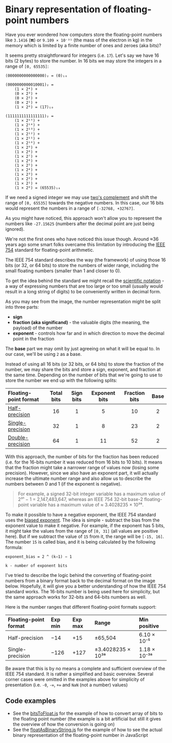 # Binary representation of floating-point numbers

Have you ever wondered how computers store the floating-point numbers like `3.1416` (𝝿) or `9.109 × 10⁻³¹` (the mass of the electron in kg) in the memory which is limited by a finite number of ones and zeroes (aka bits)?

It seems pretty straightforward for integers (i.e. `17`). Let's say we have 16 bits (2 bytes) to store the number. In 16 bits we may store the integers in a range of `[0, 65535]`:

```text
(0000000000000000)₂ = (0)₁₀

(0000000000010001)₂ =
    (1 × 2⁴) +
    (0 × 2³) +
    (0 × 2²) +
    (0 × 2¹) +
    (1 × 2⁰) = (17)₁₀

(1111111111111111)₂ =
    (1 × 2¹⁵) +
    (1 × 2¹⁴) +
    (1 × 2¹³) +
    (1 × 2¹²) +
    (1 × 2¹¹) +
    (1 × 2¹⁰) +
    (1 × 2⁹) +
    (1 × 2⁸) +
    (1 × 2⁷) +
    (1 × 2⁶) +
    (1 × 2⁵) +
    (1 × 2⁴) +
    (1 × 2³) +
    (1 × 2²) +
    (1 × 2¹) +
    (1 × 2⁰) = (65535)₁₀
```

If we need a signed integer we may use [two's complement](https://en.wikipedia.org/wiki/Two%27s_complement) and shift the range of `[0, 65535]` towards the negative numbers. In this case, our 16 bits would represent the numbers in a range of `[-32768, +32767]`.

As you might have noticed, this approach won't allow you to represent the numbers like `-27.15625` (numbers after the decimal point are just being ignored).

We're not the first ones who have noticed this issue though. Around ≈36 years ago some smart folks overcame this limitation by introducing the [IEEE 754](https://en.wikipedia.org/wiki/IEEE_754) standard for floating-point arithmetic.

The IEEE 754 standard describes the way (the framework) of using those 16 bits (or 32, or 64 bits) to store the numbers of wider range, including the small floating numbers (smaller than 1 and closer to 0).

To get the idea behind the standard we might recall the [scientific notation](https://en.wikipedia.org/wiki/Scientific_notation) - a way of expressing numbers that are too large or too small (usually would result in a long string of digits) to be conveniently written in decimal form.

As you may see from the image, the number representation might be split into three parts:

- **sign**
- **fraction (aka significand)** - the valuable digits (the meaning, the payload) of the number
- **exponent** - controls how far and in which direction to move the decimal point in the fraction

The **base** part we may omit by just agreeing on what it will be equal to. In our case, we'll be using `2` as a base.

Instead of using all 16 bits (or 32 bits, or 64 bits) to store the fraction of the number, we may share the bits and store a sign, exponent, and fraction at the same time. Depending on the number of bits that we're going to use to store the number we end up with the following splits:

| Floating-point format                                                                    | Total bits | Sign bits | Exponent bits | Fraction bits | Base |
| :--------------------------------------------------------------------------------------- | :--------: | :-------: | :-----------: | :-----------: | :--: |
| [Half-precision](https://en.wikipedia.org/wiki/Half-precision_floating-point_format)     |     16     |     1     |       5       |      10       |  2   |
| [Single-precision](https://en.wikipedia.org/wiki/Single-precision_floating-point_format) |     32     |     1     |       8       |      23       |  2   |
| [Double-precision](https://en.wikipedia.org/wiki/Double-precision_floating-point_format) |     64     |     1     |      11       |      52       |  2   |

With this approach, the number of bits for the fraction has been reduced (i.e. for the 16-bits number it was reduced from 16 bits to 10 bits). It means that the fraction might take a narrower range of values now (losing some precision). However, since we also have an exponent part, it will actually increase the ultimate number range and also allow us to describe the numbers between 0 and 1 (if the exponent is negative).

> For example, a signed 32-bit integer variable has a maximum value of 2³¹ − 1 = 2,147,483,647, whereas an IEEE 754 32-bit base-2 floating-point variable has a maximum value of ≈ 3.4028235 × 10³⁸.

To make it possible to have a negative exponent, the IEEE 754 standard uses the [biased exponent](https://en.wikipedia.org/wiki/Exponent_bias). The idea is simple - subtract the bias from the exponent value to make it negative. For example, if the exponent has 5 bits, it might take the values from the range of `[0, 31]` (all values are positive here). But if we subtract the value of `15` from it, the range will be `[-15, 16]`. The number `15` is called bias, and it is being calculated by the following formula:

```
exponent_bias = 2 ^ (k−1) − 1

k - number of exponent bits
```

I've tried to describe the logic behind the converting of floating-point numbers from a binary format back to the decimal format on the image below. Hopefully, it will give you a better understanding of how the IEEE 754 standard works. The 16-bits number is being used here for simplicity, but the same approach works for 32-bits and 64-bits numbers as well.

Here is the number ranges that different floating-point formats support:

| Floating-point format | Exp min | Exp max | Range             | Min positive |
| :-------------------- | :------ | :------ | :---------------- | :----------- |
| Half-precision        | −14     | +15     | ±65,504           | 6.10 × 10⁻⁵  |
| Single-precision      | −126    | +127    | ±3.4028235 × 10³⁸ | 1.18 × 10⁻³⁸ |

Be aware that this is by no means a complete and sufficient overview of the IEEE 754 standard. It is rather a simplified and basic overview. Several corner cases were omitted in the examples above for simplicity of presentation (i.e. `-0`, `-∞`, `+∞` and `NaN` (not a number) values)

## Code examples

- See the [bitsToFloat.js](bitsToFloat.js) for the example of how to convert array of bits to the floating point number (the example is a bit artificial but still it gives the overview of how the conversion is going on)
- See the [floatAsBinaryString.js](floatAsBinaryString.js) for the example of how to see the actual binary representation of the floating-point number in JavaScript
